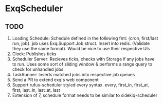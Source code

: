 # ExqScheduler

## TODO
1. Loading Schedule: Schedule defined in the following fmt:
{cron, first/last run, job}. job uses Exq.Support.Job struct. Insert into redis.
(Validate they use the same format). Would be nice to use their respective UIs
2. Clock: Publishes ticks
3. Scheduler Server: Recieves ticks, checks with Storage if any jobs have to
run. Uses some sort of sliding window & performs a  range query to check for
unhandled jobs.
5. TaskRunner: Inserts matched jobs into respective job queues
6. Send a PR to extend exq's web component
7. Support rufus-scheduler styled every syntax. every, first_in, first_at, first,
   last_in, last_at, last
8. Extension of 7, schedule format needs to be similar to sidekiq-scheduler
